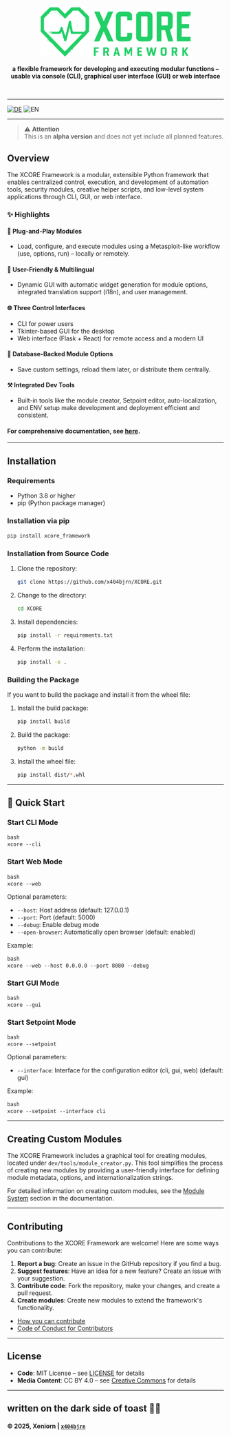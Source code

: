 <br/>

<p align="center">
  <img src="https://raw.githubusercontent.com/x404bjrn/XCORE/8c500187b66eb3122b3b0193a8e903b6f270c766/design/graphics/svg/xcore_full_green.svg" width=350px alt="">
    <br/><br/>
    <b>a flexible framework for developing and executing modular functions – usable via console (CLI), graphical user interface (GUI) or web interface</b>
</p>

<p align="center">
    <a href="../LICENSE"><img src="https://img.shields.io/badge/Code-MIT-yellow.svg" alt=""></a>
    <a href="https://pypi.org/project/xcore_framework/"><img src="https://img.shields.io/pypi/v/xcore_framework.svg" alt=""></a>
    <a href=""><img src="https://img.shields.io/badge/powered%20by-Xeniorn-4770DB" alt=""></a>
    <a href="https://creativecommons.org/licenses/by/4.0/"><img src="https://img.shields.io/badge/Media-CC%20BY%204.0-lightgrey.svg" alt=""></a>
    <a href="https://github.com/x404bjrn"><img src="https://img.shields.io/badge/written%20by-x404bjrn-8A2BE2" alt=""></a>
    <a href=""><img src="https://img.shields.io/badge/Status-Alpha-red?style=round-square" alt=""></a>
    <a href=""><img src="https://img.shields.io/badge/Features-incomplete-lightgrey?style=round-square" alt=""></a>
</p>

---

[![DE](https://img.shields.io/badge/DE-blue?style=for-the-badge)](https://github.com/x404bjrn/XCORE/blob/main/README.md)
![EN](https://img.shields.io/badge/EN-green?style=for-the-badge)
  
---
> ⚠️ **Attention**  
> This is an **alpha version** and does not yet include all planned features.

## Overview

The XCORE Framework is a modular, extensible Python framework that enables centralized control, execution, and development of automation tools, security modules, creative helper scripts, and low-level system applications through CLI, GUI, or web interface.

### ✨ Highlights

#### 🔌 Plug-and-Play Modules
- Load, configure, and execute modules using a Metasploit-like workflow (use, options, run) – locally or remotely.

#### 🧠 User-Friendly & Multilingual
- Dynamic GUI with automatic widget generation for module options, integrated translation support (i18n), and user management.

#### 🌐 Three Control Interfaces
- CLI for power users
- Tkinter-based GUI for the desktop
- Web interface (Flask + React) for remote access and a modern UI

#### 💾 Database-Backed Module Options
- Save custom settings, reload them later, or distribute them centrally.

#### ⚒️ Integrated Dev Tools
- Built-in tools like the module creator, Setpoint editor, auto-localization, and ENV setup make development and deployment efficient and consistent.

#### For comprehensive documentation, see [here](https://github.com/x404bjrn/XCORE/blob/main/docs/DOCUMENTATION_EN.md).

---

## Installation

### Requirements

- Python 3.8 or higher
- pip (Python package manager)

### Installation via pip
```bash
pip install xcore_framework
```
### Installation from Source Code

1. Clone the repository:
    ```bash
    git clone https://github.com/x404bjrn/XCORE.git
    ```

2. Change to the directory:
    ```bash
    cd XCORE
    ```

3. Install dependencies:
    ```bash
    pip install -r requirements.txt
    ```

4. Perform the installation:
    ```bash
    pip install -e .
    ```

### Building the Package

If you want to build the package and install it from the wheel file:

1. Install the build package:
    ```bash
    pip install build
    ```

2. Build the package:
    ```bash
    python -m build
    ```

3. Install the wheel file:
    ```bash
    pip install dist/*.whl
    ```

---

## 🚀 Quick Start

### Start CLI Mode
```
bash
xcore --cli
```
### Start Web Mode
```
bash
xcore --web
```
Optional parameters:
- `--host`: Host address (default: 127.0.0.1)
- `--port`: Port (default: 5000)
- `--debug`: Enable debug mode
- `--open-browser`: Automatically open browser (default: enabled)

Example:
```
bash
xcore --web --host 0.0.0.0 --port 8080 --debug
```
### Start GUI Mode
```
bash
xcore --gui
```
### Start Setpoint Mode
```
bash
xcore --setpoint
```
Optional parameters:
- `--interface`: Interface for the configuration editor (cli, gui, web) (default: gui)

Example:
```
bash
xcore --setpoint --interface cli
```
---

## Creating Custom Modules

The XCORE Framework includes a graphical tool for creating modules, located under `dev/tools/module_creator.py`. This tool simplifies the process of creating new modules by providing a user-friendly interface for defining module metadata, options, and internationalization strings.

For detailed information on creating custom modules, see the [Module System](https://github.com/x404bjrn/XCORE/blob/main/docs/DOCUMENTATION_EN.md#module-system) section in the documentation.

---

## Contributing

Contributions to the XCORE Framework are welcome! Here are some ways you can contribute:

1. **Report a bug**: Create an issue in the GitHub repository if you find a bug.
2. **Suggest features**: Have an idea for a new feature? Create an issue with your suggestion.
3. **Contribute code**: Fork the repository, make your changes, and create a pull request.
4. **Create modules**: Create new modules to extend the framework's functionality.

- [How you can contribute](https://github.com/x404bjrn/XCORE/blob/main/docs/CONTRIBUTING_EN.md)  
- [Code of Conduct for Contributors](https://github.com/x404bjrn/XCORE/blob/main/docs/CODE_OF_CONDUCT_EN.md)
---

## License

- **Code**: MIT License – see [LICENSE](https://github.com/x404bjrn/XCORE/blob/main/LICENSE) for details
- **Media Content**: CC BY 4.0 – see [Creative Commons](https://creativecommons.org/licenses/by/4.0/) for details

---

## written on the dark side of toast 🍞🌚  
#### © 2025, Xeniorn | [`x404bjrn`](https://github.com/x404bjrn)
